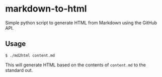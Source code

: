 # markdown-to-html

Simple python script to generate HTML from Markdown using the GitHub API.

## Usage

    $ ./md2html content.md

This will generate HTML based on the contents of `content.md` to the standard out.
